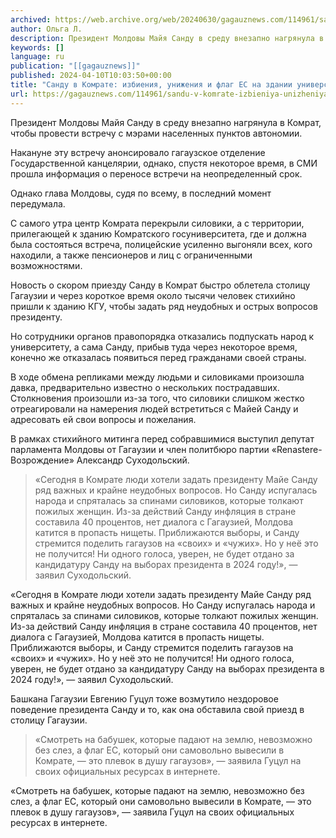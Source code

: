 ```yaml
---
archived: https://web.archive.org/web/20240630/gagauznews.com/114961/sandu-v-komrate-izbieniya-unizheniya-i-flag-es-na-zdanii-universiteta.html
author: Ольга Л.
description: Президент Молдовы Майя Санду в среду внезапно нагрянула в Комрат, чтобы провести встречу с мэрами населенных пунктов автономии. Накануне эту встречу анонсировало гагаузское отделение Государственной канцелярии, однако, спустя некоторое время, в СМИ прошла информация о переносе встречи на неопределенный срок. Однако глава Молдовы, судя по всему, в последний момент передумала. С самого утра центр Комрата перекрыли силовики, а с территории, прилегающей к зданию Комратского госуниверситета, где и должна была состояться встреча, полицейские усиленно выгоняли всех, кого находили, а также пенсионеров и лиц с ограниченными возможностями. Новость о скором приезду Санду в Комрат быстро облетела столицу Гагаузии и через короткое время […]
keywords: []
language: ru
publication: "[[gagauznews]]"
published: 2024-04-10T10:03:50+00:00
title: "Санду в Комрате: избиения, унижения и флаг ЕС на здании университета"
url: https://gagauznews.com/114961/sandu-v-komrate-izbieniya-unizheniya-i-flag-es-na-zdanii-universiteta.html
---
```


Президент Молдовы Майя Санду в среду внезапно нагрянула в Комрат, чтобы провести встречу с мэрами населенных пунктов автономии.

Накануне эту встречу анонсировало гагаузское отделение Государственной канцелярии, однако, спустя некоторое время, в СМИ прошла информация о переносе встречи на неопределенный срок.

Однако глава Молдовы, судя по всему, в последний момент передумала.



С самого утра центр Комрата перекрыли силовики, а с территории, прилегающей к зданию Комратского госуниверситета, где и должна была состояться встреча, полицейские усиленно выгоняли всех, кого находили, а также пенсионеров и лиц с ограниченными возможностями.



Новость о скором приезду Санду в Комрат быстро облетела столицу Гагаузии и через короткое время около тысячи человек стихийно пришли к зданию КГУ, чтобы задать ряд неудобных и острых вопросов президенту.

Но сотрудники органов правопорядка отказались подпускать народ к университету, а сама Санду, прибыв туда через некоторое время, конечно же отказалась появиться перед гражданами своей страны.



В ходе обмена репликами между людьми и силовиками произошла давка, предварительно известно о нескольких пострадавших. Столкновения произошли из-за того, что силовики слишком жестко отреагировали на намерения людей встретиться с Майей Санду и адресовать ей свои вопросы и пожелания.

В рамках стихийного митинга перед собравшимися выступил депутат парламента Молдовы от Гагаузии и член политбюро партии «Renastere-Возрождение» Александр Суходольский.

> «Сегодня в Комрате люди хотели задать президенту Майе Санду ряд важных и крайне неудобных вопросов. Но Санду испугалась народа и спряталась за спинами силовиков, которые толкают пожилых женщин. Из-за действий Санду инфляция в стране составила 40 процентов, нет диалога с Гагаузией, Молдова катится в пропасть нищеты. Приближаются выборы, и Санду стремится поделить гагаузов на «своих» и «чужих». Но у неё это не получится! Ни одного голоса, уверен, не будет отдано за кандидатуру Санду на выборах президента в 2024 году!», — заявил Суходольский.

«Сегодня в Комрате люди хотели задать президенту Майе Санду ряд важных и крайне неудобных вопросов. Но Санду испугалась народа и спряталась за спинами силовиков, которые толкают пожилых женщин. Из-за действий Санду инфляция в стране составила 40 процентов, нет диалога с Гагаузией, Молдова катится в пропасть нищеты. Приближаются выборы, и Санду стремится поделить гагаузов на «своих» и «чужих». Но у неё это не получится! Ни одного голоса, уверен, не будет отдано за кандидатуру Санду на выборах президента в 2024 году!», — заявил Суходольский.

Башкана Гагаузии Евгению Гуцул тоже возмутило нездоровое поведение президента Санду и то, как она обставила свой приезд в столицу Гагаузии.

> «Смотреть на бабушек, которые падают на землю, невозможно без слез, а флаг ЕС, который они самовольно вывесили в Комрате, — это плевок в душу гагаузов», — заявила Гуцул на своих официальных ресурсах в интернете.

«Смотреть на бабушек, которые падают на землю, невозможно без слез, а флаг ЕС, который они самовольно вывесили в Комрате, — это плевок в душу гагаузов», — заявила Гуцул на своих официальных ресурсах в интернете.